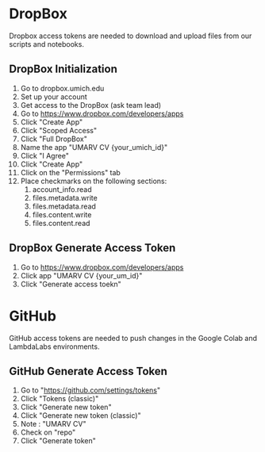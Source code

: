 # DropBox

Dropbox access tokens are needed to download and upload files from our scripts and notebooks.

## DropBox Initialization

1. Go to dropbox.umich.edu
2. Set up your account
3. Get access to the DropBox (ask team lead)
4. Go to https://www.dropbox.com/developers/apps
5. Click "Create App"
6. Click "Scoped Access"
7. Click "Full DropBox"
8. Name the app "UMARV CV {your_umich_id}"
9. Click "I Agree"
10. Click "Create App"
11. Click on the "Permissions" tab
12. Place checkmarks on the following sections:
    1. account_info.read
    2. files.metadata.write
    3. files.metadata.read
    4. files.content.write
    5. files.content.read

## DropBox Generate Access Token

1. Go to https://www.dropbox.com/developers/apps
2. Click app "UMARV CV {your_um_id}"
3. Click "Generate access toekn"

# GitHub

GitHub access tokens are needed to push changes in the Google Colab and LambdaLabs environments.

## GitHub Generate Access Token

1. Go to "https://github.com/settings/tokens"
2. Click "Tokens (classic)"
3. Click "Generate new token"
4. Click "Generate new token (classic)"
5. Note : "UMARV CV"
6. Check on "repo"
7. Click "Generate token"
